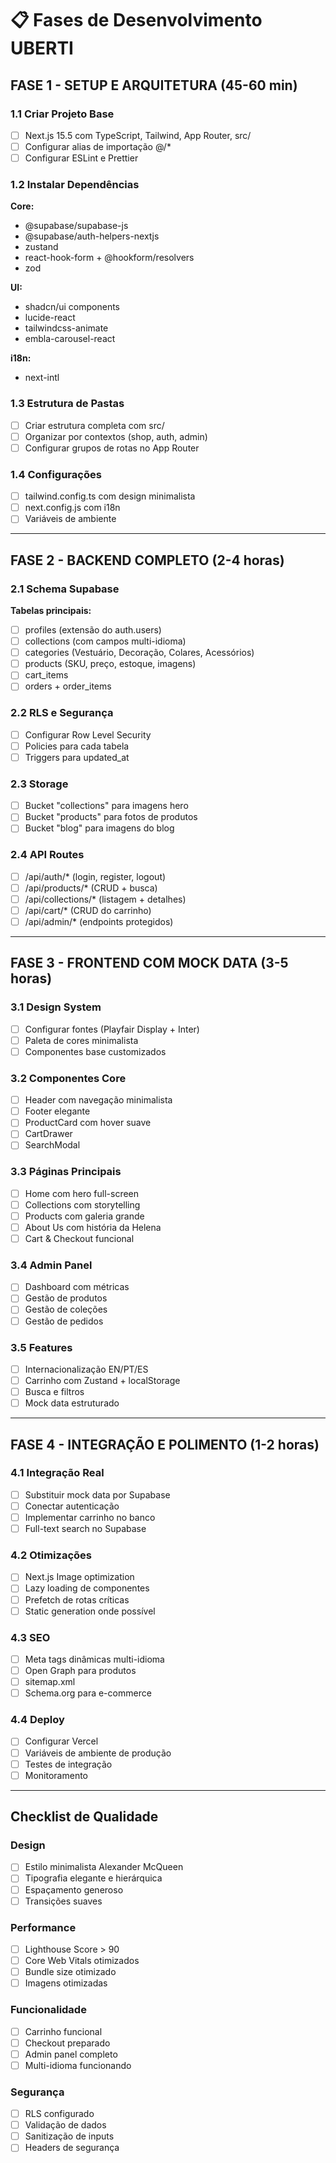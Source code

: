 # 📋 Fases de Desenvolvimento UBERTI

## FASE 1 - SETUP E ARQUITETURA (45-60 min)

### 1.1 Criar Projeto Base
- [ ] Next.js 15.5 com TypeScript, Tailwind, App Router, src/
- [ ] Configurar alias de importação @/*
- [ ] Configurar ESLint e Prettier

### 1.2 Instalar Dependências
**Core:**
- @supabase/supabase-js
- @supabase/auth-helpers-nextjs
- zustand
- react-hook-form + @hookform/resolvers
- zod

**UI:**
- shadcn/ui components
- lucide-react
- tailwindcss-animate
- embla-carousel-react

**i18n:**
- next-intl

### 1.3 Estrutura de Pastas
- [ ] Criar estrutura completa com src/
- [ ] Organizar por contextos (shop, auth, admin)
- [ ] Configurar grupos de rotas no App Router

### 1.4 Configurações
- [ ] tailwind.config.ts com design minimalista
- [ ] next.config.js com i18n
- [ ] Variáveis de ambiente

---

## FASE 2 - BACKEND COMPLETO (2-4 horas)

### 2.1 Schema Supabase
**Tabelas principais:**
- [ ] profiles (extensão do auth.users)
- [ ] collections (com campos multi-idioma)
- [ ] categories (Vestuário, Decoração, Colares, Acessórios)
- [ ] products (SKU, preço, estoque, imagens)
- [ ] cart_items
- [ ] orders + order_items

### 2.2 RLS e Segurança
- [ ] Configurar Row Level Security
- [ ] Policies para cada tabela
- [ ] Triggers para updated_at

### 2.3 Storage
- [ ] Bucket "collections" para imagens hero
- [ ] Bucket "products" para fotos de produtos
- [ ] Bucket "blog" para imagens do blog

### 2.4 API Routes
- [ ] /api/auth/* (login, register, logout)
- [ ] /api/products/* (CRUD + busca)
- [ ] /api/collections/* (listagem + detalhes)
- [ ] /api/cart/* (CRUD do carrinho)
- [ ] /api/admin/* (endpoints protegidos)

---

## FASE 3 - FRONTEND COM MOCK DATA (3-5 horas)

### 3.1 Design System
- [ ] Configurar fontes (Playfair Display + Inter)
- [ ] Paleta de cores minimalista
- [ ] Componentes base customizados

### 3.2 Componentes Core
- [ ] Header com navegação minimalista
- [ ] Footer elegante
- [ ] ProductCard com hover suave
- [ ] CartDrawer
- [ ] SearchModal

### 3.3 Páginas Principais
- [ ] Home com hero full-screen
- [ ] Collections com storytelling
- [ ] Products com galeria grande
- [ ] About Us com história da Helena
- [ ] Cart & Checkout funcional

### 3.4 Admin Panel
- [ ] Dashboard com métricas
- [ ] Gestão de produtos
- [ ] Gestão de coleções
- [ ] Gestão de pedidos

### 3.5 Features
- [ ] Internacionalização EN/PT/ES
- [ ] Carrinho com Zustand + localStorage
- [ ] Busca e filtros
- [ ] Mock data estruturado

---

## FASE 4 - INTEGRAÇÃO E POLIMENTO (1-2 horas)

### 4.1 Integração Real
- [ ] Substituir mock data por Supabase
- [ ] Conectar autenticação
- [ ] Implementar carrinho no banco
- [ ] Full-text search no Supabase

### 4.2 Otimizações
- [ ] Next.js Image optimization
- [ ] Lazy loading de componentes
- [ ] Prefetch de rotas críticas
- [ ] Static generation onde possível

### 4.3 SEO
- [ ] Meta tags dinâmicas multi-idioma
- [ ] Open Graph para produtos
- [ ] sitemap.xml
- [ ] Schema.org para e-commerce

### 4.4 Deploy
- [ ] Configurar Vercel
- [ ] Variáveis de ambiente de produção
- [ ] Testes de integração
- [ ] Monitoramento

---

## Checklist de Qualidade

### Design
- [ ] Estilo minimalista Alexander McQueen
- [ ] Tipografia elegante e hierárquica
- [ ] Espaçamento generoso
- [ ] Transições suaves

### Performance
- [ ] Lighthouse Score > 90
- [ ] Core Web Vitals otimizados
- [ ] Bundle size otimizado
- [ ] Imagens otimizadas

### Funcionalidade
- [ ] Carrinho funcional
- [ ] Checkout preparado
- [ ] Admin panel completo
- [ ] Multi-idioma funcionando

### Segurança
- [ ] RLS configurado
- [ ] Validação de dados
- [ ] Sanitização de inputs
- [ ] Headers de segurança